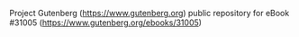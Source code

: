 Project Gutenberg (https://www.gutenberg.org) public repository for eBook #31005 (https://www.gutenberg.org/ebooks/31005)
